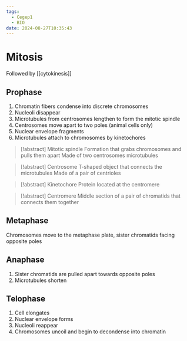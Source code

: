 ```yaml
---
tags:
  - Cegep1
  - BIO
date: 2024-08-27T10:35:43
---
```


# Mitosis

Followed by [[cytokinesis]]

## Prophase

1. Chromatin fibers condense into discrete chromosomes
2. Nucleoli disappear
3. Microtubules from centrosomes lengthen to form the mitotic spindle
4. Centrosomes move apart to two poles (animal cells only)
5. Nuclear envelope fragments
6. Microtubules attach to chromosomes by kinetochores

> [!abstract] Mitotic spindle
> Formation that grabs chromosomes and pulls them apart
> Made of two centrosomes microtubules

> [!abstract] Centrosome
> T-shaped object that connects the microtubules
> Made of a pair of centrioles

> [!abstract] Kinetochore
> Protein located at the centromere

> [!abstract] Centromere
> Middle section of a pair of chromatids that connects them together

## Metaphase

Chromosomes move to the metaphase plate, sister chromatids facing opposite poles

## Anaphase

1. Sister chromatids are pulled apart towards opposite poles
2. Microtubules shorten

## Telophase

1. Cell elongates
2. Nuclear envelope forms
3. Nucleoli reappear
4. Chromosomes uncoil and begin to decondense into chromatin
